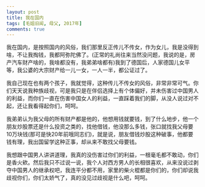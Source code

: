 ```yaml
---
layout: post
title: 我在国内
tags: [毛姐旧闻, 母父, 2017年]
comments: true
---
```


我在国内，是按照国内的风俗，我们那里反正传儿不传女，作为女儿，我是没得到啥，不让我掏钱，我都阿弥陀佛了。(正常的礼尚往来当然没问题，我说的是，房产汽车财产啥的，我啥都没有，我弟弟啥都有)我到了德国后，人家德国儿女平等，我公婆的大宗财产给一儿一女，一人一半，都公证过了。

我自己现在也有两个孩子，我就觉得，这种传儿不传女的风俗，非常非常可气。你们天天说我种族歧视，可是我只是在伴侣选择上有个体偏好，并未伤害过中国男人的利益，而你们一直在伤害中国女人的利益，一直踩着我们的脚，从没人说过对不起，还让我看得起你们，呵呵。

我弟弟认为我父母的所有财产都是他的，他想用钱就要钱，到了什么地步，他一个朋友炒股票还是什么投资之类的，找他借钱，他没那么多钱，张口就找我父母要10万块钱(那可是快20年前哦同志们)，就是说，朋友借钱炒股这种破事，他都要钱有理，我出国留学这种正事，却从来不敢找父母要钱。

我想跟中国男人讲讲道理，我真的没伤害过你们的利益，一根毫毛都不敢动，你们是香火欸。然后我只不过说一说，我个人对西方男人的长相很喜欢，从来没说过剥夺中国男人的继承权吧，我连平分都不用，家里的柴火棍都是你们的，你们却说我歧视你们，你们太娇气了，真的没见过歧视是什么吧，呵呵。
